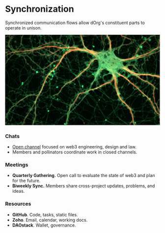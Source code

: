 # Synchronization

Synchronized communication flows allow dOrg's constituent parts to operate in unison.

![](../.gitbook/assets/neurons.jpg)

### Chats

* [Open channel](https://keybase.io/team/dorg.membrane) focused on web3 engineering, design and law.
* Members and pollinators coordinate work in closed channels.

### Meetings

* **Quarterly Gathering.** Open call to evaluate the state of web3 and plan for the future.
* **Biweekly Sync.** Members share cross-project updates, problems, and ideas.

### Resources

* **GitHub**. Code, tasks, static files.
* **Zoho**. Email, calendar, working docs.
* **DAOstack**. Wallet, governance.

